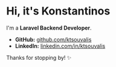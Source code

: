 # Hi, it's Konstantinos

I'm a  **Laravel Backend Developer**.

- **GitHub:** [github.com/ktsouvalis](https://github.com/ktsouvalis)
- **LinkedIn:** [linkedin.com/in/ktsouvalis](https://www.linkedin.com/in/ktsouvalis/)

Thanks for stopping by! ✨
